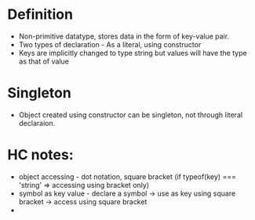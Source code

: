 # Definition
* Non-primitive datatype, stores data in the form of key-value pair.
* Two types of declaration - As a literal, using constructor
* Keys are implicitly changed to type string but values will have the type as that of value
  
# Singleton
* Object created using constructor can be singleton, not through literal declaraion.


# HC notes:
* object accessing - dot notation, square bracket (if typeof(key) === 'string' => accessing using bracket only)
* symbol as key value - declare a symbol -> use as key using square bracket -> access using square bracket
* 
